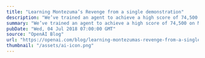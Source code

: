 ```yaml
---
title: "Learning Montezuma’s Revenge from a single demonstration"
description: "We’ve trained an agent to achieve a high score of 74,500 on Montezuma’s Revenge from a single human demonstration, better than any previously published result. Our algorithm is simple: the agent plays a sequence of games starting from carefully chosen states from the demonstration, and learns from them by optimizing the game score using PPO, the same reinforcement learning algorithm that underpins OpenAI Five."
summary: "We’ve trained an agent to achieve a high score of 74,500 on Montezuma’s Revenge from a single human demonstration, better than any previously published result. Our algorithm is simple: the agent plays a sequence of games starting from carefully chosen states from the demonstration, and learns from them by optimizing the game score using PPO, the same reinforcement learning algorithm that underpins OpenAI Five."
pubDate: "Wed, 04 Jul 2018 07:00:00 GMT"
source: "OpenAI Blog"
url: "https://openai.com/blog/learning-montezumas-revenge-from-a-single-demonstration"
thumbnail: "/assets/ai-icon.png"
---
```


